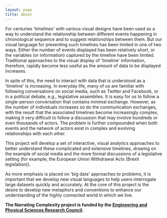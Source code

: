 ```yaml
---
layout: page
title: About
---
```


For centuries 'timelines' with various visual designs have been used as a way to understand the relationship between different events happening in chronological sequence and to suggest relationships between them. But our visual language for presenting such timelines has been limited in one of two ways. Either the number of events displayed has been relatively short, or the variables (or information) captured by the timeline have been limited. Traditional approaches to the visual display of 'timeline' information, therefore, rapidly become less useful as the amount of data to be displayed increases.

In spite of this, the need to interact with data that is understood as a 'timeline' is increasing. In everyday life, many of us are familiar with following conversations on social media, such as Twitter and Facebook, or in a political debate, e.g., legislative assemblies. It is easy for us to follow a single-person conversation that contains minimal exchange. However, as the number of individuals increases so do the communication exchanges, with the result that the associated timelines become increasingly complex, making it very difficult to follow a discussion that may involve hundreds or even thousands of actors. The problem is further compounded when both events and the network of actors exist in complex and evolving relationships with each other.

This project will develop a set of interactive, visual analytics approaches to better understand these complicated and extensive timelines, drawing on the example of social media and the more formal discussions of a legislative setting (for example, the European Union Withdrawal Acts (Brexit legislation)).

As more emphasis is placed on 'big data' approaches to problems, it is important that we develop new visual languages to help users interrogate large datasets quickly and accurately. At the core of this project is the desire to develop new metaphors and conventions to enhance our understanding of the highly connected world in which we live.

<strong>The Narrating Complexity project is funded by the <a href="https://gow.epsrc.ukri.org/NGBOViewGrant.aspx?GrantRef=EP/V028871/1">Engineering and Physical Sciences Research Council</a>.</strong>

